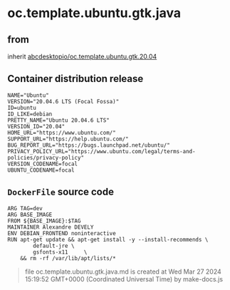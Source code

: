 # oc.template.ubuntu.gtk.java
## from
 inherit [abcdesktopio/oc.template.ubuntu.gtk.20.04](../oc.template.ubuntu.gtk.20.04)
## Container distribution release


``` 
NAME="Ubuntu"
VERSION="20.04.6 LTS (Focal Fossa)"
ID=ubuntu
ID_LIKE=debian
PRETTY_NAME="Ubuntu 20.04.6 LTS"
VERSION_ID="20.04"
HOME_URL="https://www.ubuntu.com/"
SUPPORT_URL="https://help.ubuntu.com/"
BUG_REPORT_URL="https://bugs.launchpad.net/ubuntu/"
PRIVACY_POLICY_URL="https://www.ubuntu.com/legal/terms-and-policies/privacy-policy"
VERSION_CODENAME=focal
UBUNTU_CODENAME=focal

```



## `DockerFile` source code

``` 
ARG TAG=dev
ARG BASE_IMAGE
FROM ${BASE_IMAGE}:$TAG
MAINTAINER Alexandre DEVELY 
ENV DEBIAN_FRONTEND noninteractive
RUN apt-get update && apt-get install -y --install-recommends \
        default-jre	\
        gsfonts-x11   	\
    && rm -rf /var/lib/apt/lists/*	

```



> file oc.template.ubuntu.gtk.java.md is created at Wed Mar 27 2024 15:19:52 GMT+0000 (Coordinated Universal Time) by make-docs.js
